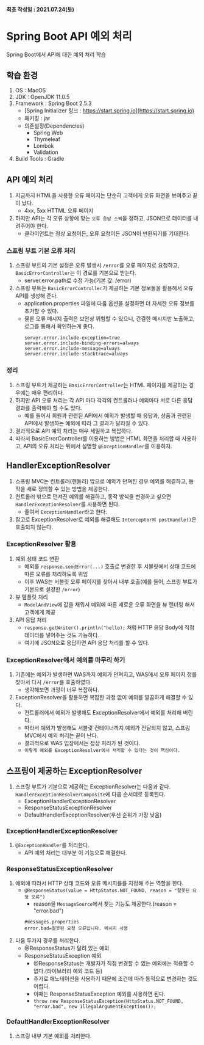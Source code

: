 #### 최초 작성일 : 2021.07.24(토)

# Spring Boot API 예외 처리

Spring Boot에서 API에 대한 예외 처리 학습

## 학습 환경

1. OS : MacOS
2. JDK : OpenJDK 11.0.5
3. Framework : Spring Boot 2.5.3
    - [Spring Initializer 링크 : https://start.spring.io](https://start.spring.io)
    - 패키징 : jar
    - 의존설정(Dependencies)
        - Spring Web
        - Thymeleaf
        - Lombok
        - Validation
4. Build Tools : Gradle

## API 예외 처리

1. 지금까지 HTML을 사용한 오류 페이지는 단순히 고객에게 오류 화면을 보여주고 끝이 났다.
    - 4xx, 5xx HTTML 오류 페이지
2. 하지만 API는 각 오류 상황에 맞는 `오류 응답 스펙`을 정하고, JSON으로 데이터를 내려주어야 한다.
    - 클라이언트는 정상 요청이든, 오류 요청이든 JSON이 반환되기를 기대한다.

### 스프링 부트 기본 오류 처리

1. 스프링 부트의 기본 설정은 오류 발생시 `/error`를 오류 페이지로 요청하고, `BasicErrorController`는 이 경로를 기본으로 받는다.
    - server.error.path로 수정 가능(기본 값: /error)
2. 스프링 부트는 `BasicErrorController`가 제공하는 기본 정보들을 활용해서 오류 API를 생성해 준다.
    - application.properties 파일에 다음 옵션을 설정하면 더 자세한 오류 정보를 추가할 수 있다.
    - 물론 오류 메시지 출력은 보안상 위험할 수 있으니, 간결한 메시지만 노출하고, 로그를 통해서 확인하는게 좋다.
       ```properties
       server.error.include-exception=true
       server.error.include-binding-errors=always
       server.error.include-message=always
       server.error.include-stacktrace=always
       ```

### 정리

1. 스프링 부트가 제공하는 `BasicErrorController`는 HTML 페이지를 제공하는 경우에는 매우 편리하다.
2. 하지만 API 오류 처리는 각 API 마다 각각의 컨트롤러나 예외마다 서로 다른 응답 결과를 출력해야 할 수도 있다.
    - 예를 들어서 회원과 관련된 API에서 예외가 발생할 때 응답과, 상품과 관련된 API에서 발생하는 예외에 따라 그 결과가 달라질 수 있다.
3. 결과적으로 API 예외 처리는 매우 세밀하고 복잡하다.
4. 따라서 BasicErrorController를 이용하는 방법은 HTML 화면을 처리할 때 사용하고, API의 오류 처리는 뒤에서 설명할 `@ExceptionHandler`를 이용하자.

## HandlerExceptionResolver

1. 스프링 MVC는 컨트롤러(핸들러) 밖으로 예외가 던져진 경우 예외를 해결하고, 동작을 새로 정의할 수 있는 방법을 제공한다.
2. 컨트롤러 밖으로 던져진 예외를 해결하고, 동작 방식을 변경하고 싶으면 `HandlerExceptionResolver`를 사용하면 된다.
    - 줄여서 `ExceptionHandler`라고 한다.
3. 참고로 ExceptionResolver로 예외를 해결해도 `Interceptor의 postHandle()`은 호출되지 않는다.

### ExceptionResolver 활용

1. 예외 상태 코드 변환
    - 예외를 `response.sendError(...)` 호출로 변경한 후 서블릿에서 상태 코드에 따른 오류를 처리하도록 위임
    - 이후 WAS는 서블릿 오류 페이지를 찾아서 내부 호출(예를 들어, 스프링 부트가 기본으로 설정한 `/error`)
2. 뷰 템플릿 처리
    - `ModelAndView`에 값을 채워서 예외에 따른 새로운 오류 화면을 뷰 렌더링 해서 고객에게 제공
3. API 응답 처리
    - `response.getWriter().println("hello);` 처럼 HTTP 응답 Body에 직접 데이터를 넣어주는 것도 가능하다.
    - 여기에 JSON으로 응답하면 API 응답 처리를 할 수 있다.

### ExceptionResolver에서 예외를 마무리 하기

1. 기존에는 예외가 발생하면 WAS까지 예외가 던져지고, WAS에서 오류 페이지 정를 찾아서 다시 `/error`를 호출하였다.
    - 생각해보면 과정이 너무 복잡하다.
2. ExceptionResolver을 활용하면 복잡한 과정 없이 예외를 깔끔하게 해결할 수 있다.
    - 컨트롤러에서 예외가 발생해도 ExceptionResolver에서 예외를 처리해 버린다.
    - 따라서 예외가 발생해도 서블릿 컨테이너까지 예외가 전달되지 않고, 스프링 MVC에서 예외 처리는 끝이 난다.
    - 결과적으로 WAS 입장에서는 정상 처리가 된 것이다.
    - `이렇게 예외를 ExceptionResolver에서 처리할 수 있다는 것이 핵심이다.`

## 스프링이 제공하는 ExceptionResolver

1. 스프링 부트가 기본으로 제공하는 ExceptionResolver는 다음과 같다. `HandlerExceptionResolverComposite`에 다음 순서데로 등록된다.
    - ExceptionHandlerExceptionResolver
    - ResponseStatusExceptionResolver
    - DefaultHandlerExceptionResolver(우선 순위가 가장 낮음)

### ExceptionHandlerExceptionResolver

1. `@ExceptionHandler`를 처리한다.
    - API 예외 처리는 대부분 이 기능으로 해결한다.

### ResponseStatusExceptionResolver

1. 예외에 따라서 HTTP 상태 코드와 오류 메시지를를 지정해 주는 역할을 한다.
    - `@ResponseStatus(value = HttpStatus.NOT_FOUND, reason = "잘못된 요청 오류")`
        - reason을 `MessageSource`에서 찾는 기능도 제공한다.(reason = "error.bad")
         ```properties
         #messages.properties
         error.bad=잘못된 요청 오류입니다. 메시지 사용
         ```
2. 다음 두가지 경우를 처리한다.
    - @ResponseStatus가 달려 있는 예외
    - ResponseStatusException 예외
        - @ResponseStatus는 개발자가 직접 변경할 수 없는 예외에는 적용할 수 없다.(라이브러리 예외 코드 등)
        - 추가로 애노테이션을 사용하기 때문에 조건에 따라 동적으로 변경하는 것도 어렵다.
        - 이때는 ResponseStatusException 예외를 사용하면 된다.
        - `throw new ResponseStatusException(HttpStatus.NOT_FOUND, "error.bad", new IllegalArgumentException());`

### DefaultHandlerExceptionResolver

1. 스프링 내부 기본 예외를 처리한다.